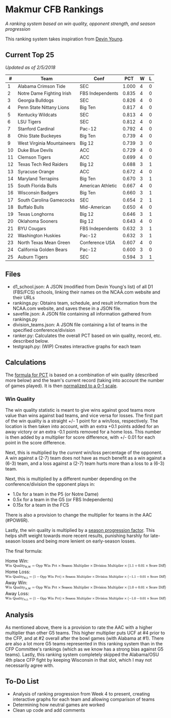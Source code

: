 # Makmur CFB Rankings
*A ranking system based on win quality, opponent strength, and season progression*

This ranking system takes inspiration from [Devin Young](http://www.devinyoungweb.com/blog/cfb-rankings-the-right-way).

## Current Top 25
*Updated as of 2/5/2018*

| #  | Team                       | Conf              | PCT   | W | L |
|----|----------------------------|-------------------|-------|---|---|
| 1  | Alabama Crimson Tide       | SEC               | 1.000 | 4 | 0 |
| 2  | Notre Dame Fighting Irish  | FBS Independents  | 0.835 | 4 | 0 |
| 3  | Georgia Bulldogs           | SEC               | 0.826 | 4 | 0 |
| 4  | Penn State Nittany Lions   | Big Ten           | 0.817 | 4 | 0 |
| 5  | Kentucky Wildcats          | SEC               | 0.813 | 4 | 0 |
| 6  | LSU Tigers                 | SEC               | 0.812 | 4 | 0 |
| 7  | Stanford Cardinal          | Pac-12            | 0.792 | 4 | 0 |
| 8  | Ohio State Buckeyes        | Big Ten           | 0.739 | 4 | 0 |
| 9  | West Virginia Mountaineers | Big 12            | 0.739 | 3 | 0 |
| 10 | Duke Blue Devils           | ACC               | 0.729 | 4 | 0 |
| 11 | Clemson Tigers             | ACC               | 0.699 | 4 | 0 |
| 12 | Texas Tech Red Raiders     | Big 12            | 0.688 | 3 | 1 |
| 13 | Syracuse Orange            | ACC               | 0.672 | 4 | 0 |
| 14 | Maryland Terrapins         | Big Ten           | 0.670 | 3 | 1 |
| 15 | South Florida Bulls        | American Athletic | 0.667 | 4 | 0 |
| 16 | Wisconsin Badgers          | Big Ten           | 0.660 | 3 | 1 |
| 17 | South Carolina Gamecocks   | SEC               | 0.654 | 2 | 1 |
| 18 | Buffalo Bulls              | Mid-American      | 0.650 | 4 | 0 |
| 19 | Texas Longhorns            | Big 12            | 0.646 | 3 | 1 |
| 20 | Oklahoma Sooners           | Big 12            | 0.643 | 4 | 0 |
| 21 | BYU Cougars                | FBS Independents  | 0.632 | 3 | 1 |
| 22 | Washington Huskies         | Pac-12            | 0.632 | 3 | 1 |
| 23 | North Texas Mean Green     | Conference USA    | 0.607 | 4 | 0 |
| 24 | California Golden Bears    | Pac-12            | 0.600 | 3 | 0 |
| 25 | Auburn Tigers              | SEC               | 0.594 | 3 | 1 |

## Files

* d1_school.json: A JSON (modified from Devin Young's list) of all D1 (FBS/FCS) schools, linking their names on the NCAA.com website and their URLs
* rankings.py: Obtains team, schedule, and result information from the NCAA.com website, and saves these in a JSON file.
* savefile.json: A JSON file containing all information gathered from rankings.py
* division_teams.json: A JSON file containing a list of teams in the specified conference/division
* ranker.py: Calculates the overall PCT based on win quality, record, etc. described below.
* testgraph.py: (WIP) Creates interactive graphs for each team

## Calculations

The [formula for PCT](/Images/Eqs/Raw_Pct.png "Raw Percentage Formula") is based on a combination of win quality (described more below) and the team's current record (taking into account the number of games played). It is then [normalized to a 0-1 scale](Images/Eqs/Norm_Pct.png "Normalized Percentage").

### Win Quality

The win quality statistic is meant to give wins against good teams more value than wins against bad teams, and vice versa for losses. The first part of the win quality is a straight +/- 1 point for a win/loss, respectively. The location is then taken into account, with an extra +0.1 points added for an away victory or an extra -0.1 points removed for a home loss. This number is then added by a multiplier for score difference, with +/- 0.01 for each point in the score difference.

Next, this is multiplied by the *current* win/loss percentage of the opponent. A win against a (2-7) team does not have as much benefit as a win against a (6-3) team, and a loss against a (2-7) team hurts more than a loss to a (6-3) team.

Next, this is multiplied by a different number depending on the conference/division the opponent plays in:

* 1.0x for a team in the P5 (or Notre Dame)
* 0.5x for a team in the G5 (or FBS Independents)
* 0.15x for a team in the FCS

There is also a provision to change the multiplier for teams in the AAC (#POW6R).

Lastly, the win quality is multiplied by a [season progression factor](/Images/Eqs/Season_Multiplier.png "Season Multiplier"). This helps shift weight towards more recent results, punishing harshly for late-season losses and being more lenient on early-season losses.

The final formula:

Home Win:
![Home Win](/Images/Eqs/WQ_HW.png "Home Win")
Home Loss:
![Home Loss](/Images/Eqs/WQ_HL.png "Home Loss")
Away Win:
![Away Win](/Images/Eqs/WQ_AW.png "Away Win")
Away Loss:
![Away Loss](/Images/Eqs/WQ_AL.png "Away Loss")

## Analysis

As mentioned above, there is a provision to rate the AAC with a higher multiplier than other G5 teams. This higher multiplier puts UCF at #4 prior to the CFP, and at #2 overall after the bowl games (with Alabama at #1). There are also a lot more G5 teams represented in this ranking system than in the CFP Committee's rankings (which as we know has a strong bias against G5 teams). Lastly, this ranking system completely skipped the Alabama/OSU 4th place CFP fight by keeping Wisconsin in that slot, which I may not necessarily agree with.

## To-Do List
* Analysis of ranking progression from Week 4 to present, creating interactive graphs for each team and allowing comparison of teams
* Determining how neutral games are worked
* Clean up code and add comments
